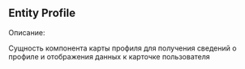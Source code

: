 ## Entity Profile 

Описание:

Сущность компонента карты профиля для получения сведений о профиле и отображения данных к карточке пользователя